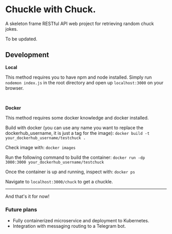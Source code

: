 # Chuckle with Chuck.

A skeleton frame RESTful API web project for retrieving random chuck jokes.

To be updated.


## Development

**Local**

This method requires you to have npm and node installed.
Simply run `nodemon index.js` in the root directory and open up `localhost:3000` on your browser.

<br/>

**Docker**

This method requires some docker knowledge and docker installed.

Build with docker (you can use any name you want to replace the dockerhub_username, it is just a tag for the image):
`docker build -t your_dockerhub_username/testchuck . `

Check image with:
`docker images`

Run the following command to build the container:
`docker run -dp 3000:3000 your_dockerhub_username/testchuck`

Once the container is up and running, inspect with:
`docker ps`

Navigate to `localhost:3000/chuck` to get a chuckle.

---
And that's it for now! 


### Future plans

- Fully containerized microservice and deployment to Kubernetes.
- Integration with messaging routing to a Telegram bot.


